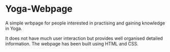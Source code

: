 # Yoga-Webpage
A simple wrbpage for people interested in practising and gaining knowledge in Yoga. 


It does not have much user interaction but provides well organised detailed information.
The webpage has been built using HTML and CSS.
